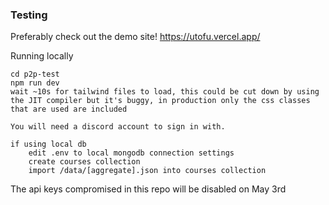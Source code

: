 
### Testing
Preferably check out the demo site! https://utofu.vercel.app/

Running locally
```
cd p2p-test
npm run dev
wait ~10s for tailwind files to load, this could be cut down by using the JIT compiler but it's buggy, in production only the css classes that are used are included

You will need a discord account to sign in with.

if using local db
	edit .env to local mongodb connection settings
	create courses collection
	import /data/[aggregate].json into courses collection 

```
The api keys compromised in this repo will be disabled on May 3rd

